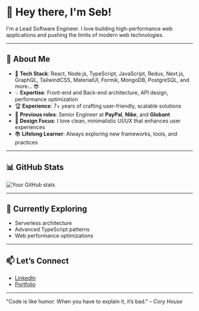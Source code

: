 # 👋 Hey there, I'm Seb!

I'm a Lead Software Engineer. I love building high-performance web applications and pushing the limits of modern web technologies.

---

## 🚀 About Me

- 🔧 **Tech Stack**: React, Node.js, TypeScript, JavaScript, Redux, Next.js, GraphQL, TailwindCSS, MaterialUI, Formik, MongoDB, PostgreSQL, and more... 😎
- 💡 **Expertise**: Front-end and Back-end architecture, API design, performance optimization
- 🏆 **Experience**: 7+ years of crafting user-friendly, scalable solutions
- 📱 **Previous roles**: Senior Engineer at **PayPal**, **Nike**, and **Globant**
- 🎨 **Design Focus**: I love clean, minimalistic UI/UX that enhances user experiences
- 📚 **Lifelong Learner**: Always exploring new frameworks, tools, and practices

---

## 📊 GitHub Stats

![Your GitHub stats](https://github-readme-stats.vercel.app/api?username=SebSV-Github&show_icons=true&theme=radical)

---

## 🌱 Currently Exploring

- Serverless architecture
- Advanced TypeScript patterns
- Web performance optimizations

---

## 📫 Let’s Connect

- [LinkedIn](https://www.linkedin.com/in/sebastian-suarez-valencia/)
- [Portfolio](https://www.sebsv.com/)

---

"Code is like humor. When you have to explain it, it’s bad." – *Cory House*
